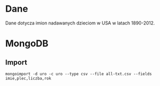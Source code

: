 Dane
==
Dane dotycza imion nadawanych dzieciom w USA w latach 1890-2012.

MongoDB
==
Import
--
``
mongoimport -d uro -c uro --type csv --file all-txt.csv --fields imie,plec,liczba,rok
``
